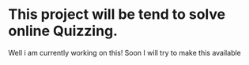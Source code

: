 # This project will be tend to solve online Quizzing.
Well i am currently working on this! Soon I will try to make this available